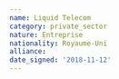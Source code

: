 ```yaml
---
name: Liquid Telecom
category: private_sector
nature: Entreprise
nationality: Royaume-Uni
alliance: 
date_signed: '2018-11-12'
---
```

    